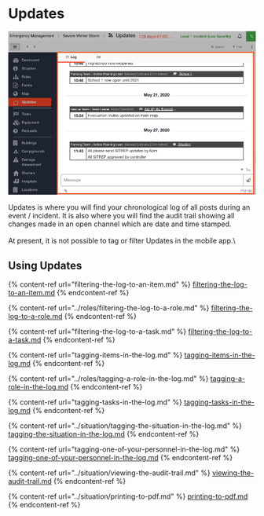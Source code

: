 # Updates

![](../../.gitbook/assets/updates.png)

Updates is where you will find your chronological log of all posts during an event / incident. It is also where you will find the audit trail showing all changes made in an open channel which are date and time stamped. \
\
At present, it is not possible to tag or filter Updates in the mobile app.\


## Using Updates

{% content-ref url="filtering-the-log-to-an-item.md" %}
[filtering-the-log-to-an-item.md](filtering-the-log-to-an-item.md)
{% endcontent-ref %}

{% content-ref url="../roles/filtering-the-log-to-a-role.md" %}
[filtering-the-log-to-a-role.md](../roles/filtering-the-log-to-a-role.md)
{% endcontent-ref %}

{% content-ref url="filtering-the-log-to-a-task.md" %}
[filtering-the-log-to-a-task.md](filtering-the-log-to-a-task.md)
{% endcontent-ref %}

{% content-ref url="tagging-items-in-the-log.md" %}
[tagging-items-in-the-log.md](tagging-items-in-the-log.md)
{% endcontent-ref %}

{% content-ref url="../roles/tagging-a-role-in-the-log.md" %}
[tagging-a-role-in-the-log.md](../roles/tagging-a-role-in-the-log.md)
{% endcontent-ref %}

{% content-ref url="tagging-tasks-in-the-log.md" %}
[tagging-tasks-in-the-log.md](tagging-tasks-in-the-log.md)
{% endcontent-ref %}

{% content-ref url="../situation/tagging-the-situation-in-the-log.md" %}
[tagging-the-situation-in-the-log.md](../situation/tagging-the-situation-in-the-log.md)
{% endcontent-ref %}

{% content-ref url="tagging-one-of-your-personnel-in-the-log.md" %}
[tagging-one-of-your-personnel-in-the-log.md](tagging-one-of-your-personnel-in-the-log.md)
{% endcontent-ref %}

{% content-ref url="../situation/viewing-the-audit-trail.md" %}
[viewing-the-audit-trail.md](../situation/viewing-the-audit-trail.md)
{% endcontent-ref %}

{% content-ref url="../situation/printing-to-pdf.md" %}
[printing-to-pdf.md](../situation/printing-to-pdf.md)
{% endcontent-ref %}
